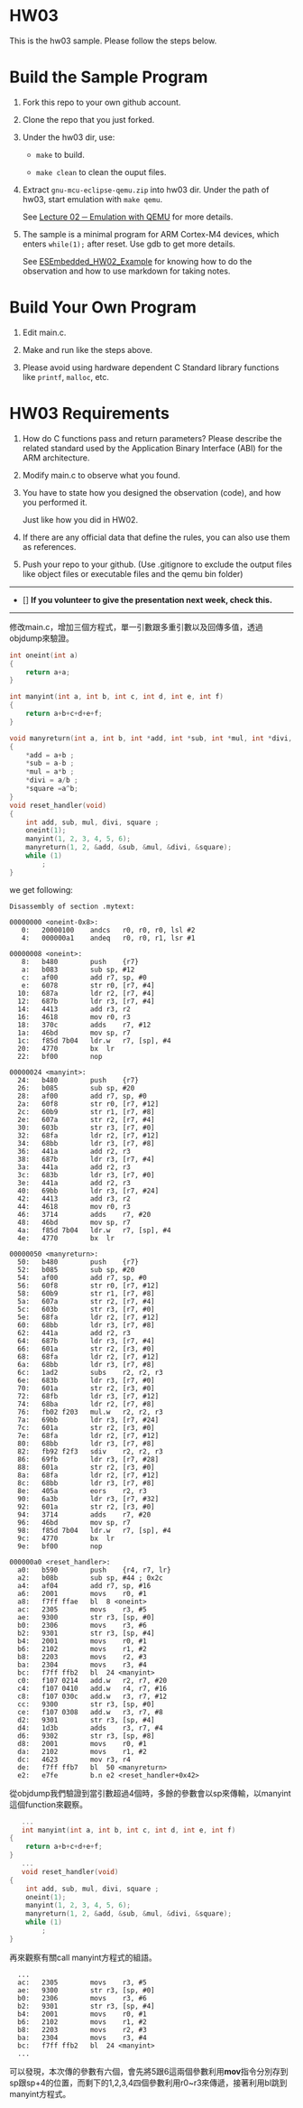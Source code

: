 HW03
===
This is the hw03 sample. Please follow the steps below.

# Build the Sample Program

1. Fork this repo to your own github account.

2. Clone the repo that you just forked.

3. Under the hw03 dir, use:

	* `make` to build.

	* `make clean` to clean the ouput files.

4. Extract `gnu-mcu-eclipse-qemu.zip` into hw03 dir. Under the path of hw03, start emulation with `make qemu`.

	See [Lecture 02 ─ Emulation with QEMU] for more details.

5. The sample is a minimal program for ARM Cortex-M4 devices, which enters `while(1);` after reset. Use gdb to get more details.

	See [ESEmbedded_HW02_Example] for knowing how to do the observation and how to use markdown for taking notes.

# Build Your Own Program

1. Edit main.c.

2. Make and run like the steps above.

3. Please avoid using hardware dependent C Standard library functions like `printf`, `malloc`, etc.

# HW03 Requirements

1. How do C functions pass and return parameters? Please describe the related standard used by the Application Binary Interface (ABI) for the ARM architecture.

2. Modify main.c to observe what you found.

3. You have to state how you designed the observation (code), and how you performed it.

	Just like how you did in HW02.

3. If there are any official data that define the rules, you can also use them as references.

4. Push your repo to your github. (Use .gitignore to exclude the output files like object files or executable files and the qemu bin folder)

[Lecture 02 ─ Emulation with QEMU]: http://www.nc.es.ncku.edu.tw/course/embedded/02/#Emulation-with-QEMU
[ESEmbedded_HW02_Example]: https://github.com/vwxyzjimmy/ESEmbedded_HW02_Example

--------------------

- [] **If you volunteer to give the presentation next week, check this.**

--------------------

修改main.c，增加三個方程式，單一引數跟多重引數以及回傳多值，透過objdump來驗證。
```c 
int oneint(int a)
{
    return a+a;
}

int manyint(int a, int b, int c, int d, int e, int f)
{
    return a+b+c+d+e+f;
}

void manyreturn(int a, int b, int *add, int *sub, int *mul, int *divi, int *square) 
{
    *add = a+b ;
    *sub = a-b ;
    *mul = a*b ;
    *divi = a/b ;
    *square =a^b;
}
void reset_handler(void)
{
    int add, sub, mul, divi, square ;
    oneint(1);
    manyint(1, 2, 3, 4, 5, 6);
    manyreturn(1, 2, &add, &sub, &mul, &divi, &square);
    while (1)
		;
}
```
we get following:

```
Disassembly of section .mytext:

00000000 <oneint-0x8>:
   0:	20000100 	andcs	r0, r0, r0, lsl #2
   4:	000000a1 	andeq	r0, r0, r1, lsr #1

00000008 <oneint>:
   8:	b480      	push	{r7}
   a:	b083      	sub	sp, #12
   c:	af00      	add	r7, sp, #0
   e:	6078      	str	r0, [r7, #4]
  10:	687a      	ldr	r2, [r7, #4]
  12:	687b      	ldr	r3, [r7, #4]
  14:	4413      	add	r3, r2
  16:	4618      	mov	r0, r3
  18:	370c      	adds	r7, #12
  1a:	46bd      	mov	sp, r7
  1c:	f85d 7b04 	ldr.w	r7, [sp], #4
  20:	4770      	bx	lr
  22:	bf00      	nop

00000024 <manyint>:
  24:	b480      	push	{r7}
  26:	b085      	sub	sp, #20
  28:	af00      	add	r7, sp, #0
  2a:	60f8      	str	r0, [r7, #12]
  2c:	60b9      	str	r1, [r7, #8]
  2e:	607a      	str	r2, [r7, #4]
  30:	603b      	str	r3, [r7, #0]
  32:	68fa      	ldr	r2, [r7, #12]
  34:	68bb      	ldr	r3, [r7, #8]
  36:	441a      	add	r2, r3
  38:	687b      	ldr	r3, [r7, #4]
  3a:	441a      	add	r2, r3
  3c:	683b      	ldr	r3, [r7, #0]
  3e:	441a      	add	r2, r3
  40:	69bb      	ldr	r3, [r7, #24]
  42:	4413      	add	r3, r2
  44:	4618      	mov	r0, r3
  46:	3714      	adds	r7, #20
  48:	46bd      	mov	sp, r7
  4a:	f85d 7b04 	ldr.w	r7, [sp], #4
  4e:	4770      	bx	lr

00000050 <manyreturn>:
  50:	b480      	push	{r7}
  52:	b085      	sub	sp, #20
  54:	af00      	add	r7, sp, #0
  56:	60f8      	str	r0, [r7, #12]
  58:	60b9      	str	r1, [r7, #8]
  5a:	607a      	str	r2, [r7, #4]
  5c:	603b      	str	r3, [r7, #0]
  5e:	68fa      	ldr	r2, [r7, #12]
  60:	68bb      	ldr	r3, [r7, #8]
  62:	441a      	add	r2, r3
  64:	687b      	ldr	r3, [r7, #4]
  66:	601a      	str	r2, [r3, #0]
  68:	68fa      	ldr	r2, [r7, #12]
  6a:	68bb      	ldr	r3, [r7, #8]
  6c:	1ad2      	subs	r2, r2, r3
  6e:	683b      	ldr	r3, [r7, #0]
  70:	601a      	str	r2, [r3, #0]
  72:	68fb      	ldr	r3, [r7, #12]
  74:	68ba      	ldr	r2, [r7, #8]
  76:	fb02 f203 	mul.w	r2, r2, r3
  7a:	69bb      	ldr	r3, [r7, #24]
  7c:	601a      	str	r2, [r3, #0]
  7e:	68fa      	ldr	r2, [r7, #12]
  80:	68bb      	ldr	r3, [r7, #8]
  82:	fb92 f2f3 	sdiv	r2, r2, r3
  86:	69fb      	ldr	r3, [r7, #28]
  88:	601a      	str	r2, [r3, #0]
  8a:	68fa      	ldr	r2, [r7, #12]
  8c:	68bb      	ldr	r3, [r7, #8]
  8e:	405a      	eors	r2, r3
  90:	6a3b      	ldr	r3, [r7, #32]
  92:	601a      	str	r2, [r3, #0]
  94:	3714      	adds	r7, #20
  96:	46bd      	mov	sp, r7
  98:	f85d 7b04 	ldr.w	r7, [sp], #4
  9c:	4770      	bx	lr
  9e:	bf00      	nop

000000a0 <reset_handler>:
  a0:	b590      	push	{r4, r7, lr}
  a2:	b08b      	sub	sp, #44	; 0x2c
  a4:	af04      	add	r7, sp, #16
  a6:	2001      	movs	r0, #1
  a8:	f7ff ffae 	bl	8 <oneint>
  ac:	2305      	movs	r3, #5
  ae:	9300      	str	r3, [sp, #0]
  b0:	2306      	movs	r3, #6
  b2:	9301      	str	r3, [sp, #4]
  b4:	2001      	movs	r0, #1
  b6:	2102      	movs	r1, #2
  b8:	2203      	movs	r2, #3
  ba:	2304      	movs	r3, #4
  bc:	f7ff ffb2 	bl	24 <manyint>
  c0:	f107 0214 	add.w	r2, r7, #20
  c4:	f107 0410 	add.w	r4, r7, #16
  c8:	f107 030c 	add.w	r3, r7, #12
  cc:	9300      	str	r3, [sp, #0]
  ce:	f107 0308 	add.w	r3, r7, #8
  d2:	9301      	str	r3, [sp, #4]
  d4:	1d3b      	adds	r3, r7, #4
  d6:	9302      	str	r3, [sp, #8]
  d8:	2001      	movs	r0, #1
  da:	2102      	movs	r1, #2
  dc:	4623      	mov	r3, r4
  de:	f7ff ffb7 	bl	50 <manyreturn>
  e2:	e7fe      	b.n	e2 <reset_handler+0x42>

```
從objdump我們驗證到當引數超過4個時，多餘的參數會以sp來傳輸，以manyint這個function來觀察。
```c 
   ...
   int manyint(int a, int b, int c, int d, int e, int f)
{
    return a+b+c+d+e+f;
}  
   ...
   void reset_handler(void)
{
    int add, sub, mul, divi, square ;
    oneint(1);
    manyint(1, 2, 3, 4, 5, 6);
    manyreturn(1, 2, &add, &sub, &mul, &divi, &square);
    while (1)
		;
}
```
再來觀察有關call manyint方程式的組語。
```
  ...
  ac:	2305      	movs	r3, #5
  ae:	9300      	str	r3, [sp, #0]
  b0:	2306      	movs	r3, #6
  b2:	9301      	str	r3, [sp, #4]
  b4:	2001      	movs	r0, #1
  b6:	2102      	movs	r1, #2
  b8:	2203      	movs	r2, #3
  ba:	2304      	movs	r3, #4
  bc:	f7ff ffb2 	bl	24 <manyint>
  ...
``` 
可以發現，本次傳的參數有六個，會先將5跟6這兩個參數利用**mov**指令分別存到sp跟sp+4的位置，而剩下的1,2,3,4四個參數利用r0~r3來傳遞，接著利用bl跳到manyint方程式。
